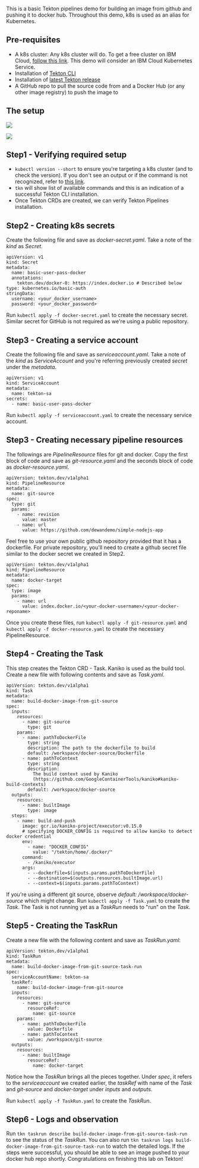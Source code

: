 This is a basic Tekton pipelines demo for building an image from github and pushing it to docker hub. Throughout this demo, k8s is used as an alias for Kubernetes.

## Pre-requisites

* A k8s cluster: Any k8s cluster will do. To get a free cluster on IBM Cloud, [follow this link](https://www.ibm.com/cloud/kubernetes-service). This demo will consider an IBM Cloud Kubernetes Service.
* Installation of [Tekton CLI](https://github.com/tektoncd/cli)
* Installation of [latest Tekton release](https://github.com/tektoncd/pipeline/blob/master/docs/install.md#installing-tekton-pipelines)
* A GitHub repo to pull the source code from and a Docker Hub (or any other image registry) to push the image to

## The setup

![](https://github.com/dewan-ahmed/Tekton101/blob/master/assets/arch.png)

![](https://github.com/dewan-ahmed/Tekton101/blob/master/assets/arch1.png)

## Step1 - Verifying required setup

* `kubectl version --short` to ensure you're targeting a k8s cluster (and to check the version). If you don't see an output or if the command is not recognized, refer to [this link](https://cloud.ibm.com/docs/containers?topic=containers-cs_cli_install#kubectl).
* `tkn` will show list of available commands and this is an indication of a successful Tekton CLI installation.
* Once Tekton CRDs are created, we can verify Tekton Pipelines installation.

## Step2 - Creating k8s secrets

Create the following file and save as _docker-secret.yaml_. Take a note of the _kind_ as _Secret_.
```
apiVersion: v1
kind: Secret
metadata:
  name: basic-user-pass-docker
  annotations:
    tekton.dev/docker-0: https://index.docker.io # Described below
type: kubernetes.io/basic-auth
stringData:
  username: <your_docker_username>
  password: <your_docker_password>
```
Run `kubectl apply -f docker-secret.yaml` to create the necessary secret. Similar secret for GitHub is not required as we're using a public repository.

## Step3 - Creating a service account

Create the following file and save as _serviceaccount.yaml_. Take a note of the _kind_ as _ServiceAccount_ and you're referring previously created _secret_ under the _metadata_.

```
apiVersion: v1
kind: ServiceAccount
metadata:
  name: tekton-sa
secrets:
  - name: basic-user-pass-docker
```

Run `kubectl apply -f serviceaccount.yaml` to create the necessary service account.

## Step3 - Creating necessary pipeline resources

The followings are _PipelineResource_ files for git and docker. Copy the first block of code and save as _git-resource.yaml_ and the seconds block of code as _docker-resource.yaml_.

```
apiVersion: tekton.dev/v1alpha1
kind: PipelineResource
metadata:
  name: git-source
spec:
  type: git
  params:
    - name: revision
      value: master
    - name: url
      value: https://github.com/dewandemo/simple-nodejs-app
```
Feel free to use your own public github repository provided that it has a dockerfile. For private repository, you'll need to create a github secret file similar to the docker secret we created in Step2.

```
apiVersion: tekton.dev/v1alpha1
kind: PipelineResource
metadata:
  name: docker-target
spec:
  type: image
  params:
    - name: url
      value: index.docker.io/<your-docker-username>/<your-docker-reponame>
```

Once you create these files, run `kubectl apply -f git-resource.yaml` and `kubectl apply -f docker-resource.yaml` to create the necessary PipelineResource.

## Step4 - Creating the Task

This step creates the Tekton CRD - Task. Kaniko is used as the build tool. Create a new file with following contents and save as _Task.yaml_.

```
apiVersion: tekton.dev/v1alpha1
kind: Task
metadata:
  name: build-docker-image-from-git-source
spec:
  inputs:
    resources:
      - name: git-source
        type: git
    params:
      - name: pathToDockerFile
        type: string
        description: The path to the dockerfile to build
        default: /workspace/docker-source/Dockerfile
      - name: pathToContext
        type: string
        description:
          The build context used by Kaniko
          (https://github.com/GoogleContainerTools/kaniko#kaniko-build-contexts)
        default: /workspace/docker-source
  outputs:
    resources:
      - name: builtImage
        type: image
  steps:
    - name: build-and-push
      image: gcr.io/kaniko-project/executor:v0.15.0
      # specifying DOCKER_CONFIG is required to allow kaniko to detect docker credential
      env:
        - name: "DOCKER_CONFIG"
          value: "/tekton/home/.docker/"
      command:
        - /kaniko/executor
      args:
        - --dockerfile=$(inputs.params.pathToDockerFile)
        - --destination=$(outputs.resources.builtImage.url)
        - --context=$(inputs.params.pathToContext)
```
If you're using a different git source, observe *default: /workspace/docker-source* which might change. Run `kubectl apply -f Task.yaml` to create the _Task_. The Task is not running yet as a _TaskRun_ needs to "run" on the _Task_.

## Step5 - Creating the TaskRun

Create a new file with the following content and save as _TaskRun.yaml_:

```
apiVersion: tekton.dev/v1alpha1
kind: TaskRun
metadata:
  name: build-docker-image-from-git-source-task-run
spec:
  serviceAccountName: tekton-sa
  taskRef:
    name: build-docker-image-from-git-source
  inputs:
    resources:
      - name: git-source
        resourceRef:
          name: git-source
    params:
      - name: pathToDockerFile
        value: Dockerfile
      - name: pathToContext
        value: /workspace/git-source
  outputs:
    resources:
      - name: builtImage
        resourceRef:
          name: docker-target
```

Notice how the _TaskRun_ brings all the pieces together. Under _spec_, it refers to the _serviceaccount_ we created earlier, the _taskRef_ with name of the _Task_ and _git-source_ and _docker-target_ under _inputs_ and _outputs_.

Run `kubectl apply -f TaskRun.yaml` to create the _TaskRun_.

## Step6 - Logs and observation

Run `tkn taskrun describe build-docker-image-from-git-source-task-run` to see the status of the _TaskRun_. You can also run `tkn taskrun logs build-docker-image-from-git-source-task-run` to watch the detailed logs. If the steps were successful, you should be able to see an image pushed to your docker hub repo shortly. Congratulations on finishing this lab on Tekton!
